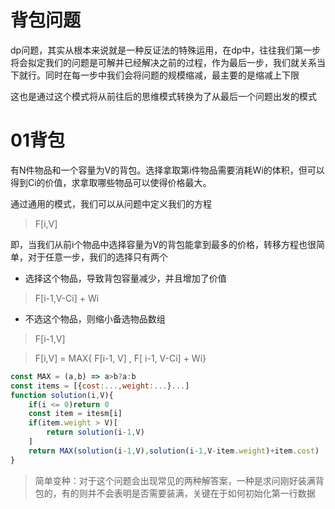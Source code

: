 # 背包问题

dp问题，其实从根本来说就是一种反证法的特殊运用，在dp中，往往我们第一步将会拟定我们的问题是可解并已经解决之前的过程，作为最后一步，我们就关系当下就行。同时在每一步中我们会将问题的规模缩减，最主要的是缩减上下限

这也是通过这个模式将从前往后的思维模式转换为了从最后一个问题出发的模式

# 01背包
有N件物品和一个容量为V的背包。选择拿取第i件物品需要消耗Wi的体积，但可以得到Ci的价值，求拿取哪些物品可以使得价格最大。

通过通用的模式，我们可以从问题中定义我们的方程

> F[i,V]

即，当我们从前i个物品中选择容量为V的背包能拿到最多的价格，转移方程也很简单，对于任意一步，我们的选择只有两个

- 选择这个物品，导致背包容量减少，并且增加了价值
> F[i-1,V-Ci] + Wi
- 不选这个物品，则缩小备选物品数组
> F[i-1,V]

> F[i,V] = MAX{ F[i-1, V] , F[ i-1, V-Ci] + Wi}

```js
const MAX = (a,b) => a>b?a:b
const items = [{cost:...,weight:...}...]
function solution(i,V){
    if(i <= 0)return 0
    const item = itesm[i]
    if(item.weight > V)[
        return solution(i-1,V)
    ]
    return MAX(solution(i-1,V),solution(i-1,V-item.weight)+item.cost)
}
```

> 简单变种：对于这个问题会出现常见的两种解答案，一种是求问刚好装满背包的，有的则并不会表明是否需要装满，关键在于如何初始化第一行数据

